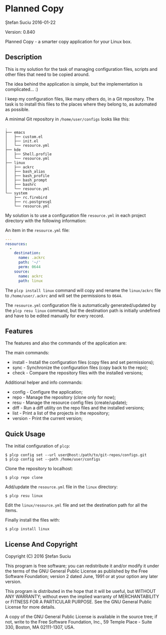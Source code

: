 Planned Copy
============
Ștefan Suciu
2016-01-22

Version: 0.840

Planned Copy - a smarter copy application for your Linux box.


Description
-----------

This is my solution for the task of managing configuration files,
scripts and other files that need to be copied around.

The idea behind the application is simple, but the implementation is
complicated... :)

I keep my configuration files, like many others do, in a Git
repository.  The task is to install this files to the places where
they belong to, as automated as possible.

A minimal Git repository in `/home/user/configs` looks like this:

```
.
├── emacs
│   ├── custom.el
│   ├── init.el
│   └── resource.yml
├── kde
│   ├── Shell.profile
│   └── resource.yml
├── linux
│   ├── ackrc
│   ├── bash_alias
│   ├── bash_profile
│   ├── bash_prompt
│   ├── bashrc
│   └── resource.yml
└── system
    ├── rc.firebird
    ├── rc.postgresql
    └── resource.yml
```

My solution is to use a
configuration file `resource.yml` in each project directory with the
following information:

An item in the `resource.yml` file:

```YAML
---
resources:
  -
    destination:
      name: .ackrc
      path: '~/'
      perm: 0644
    source:
      name: ackrc
      path: linux
```

The `plcp install linux` command will copy and rename the
`linux/ackrc` file to `/home/user/.ackrc` and will set the permissions
to `0644`.

The `resource.yml` configuration file is automatically
generated/updated by the `plcp resu linux` command, but the
destination path is initially undefined and have to be edited manually
for every record.


Features
--------

The features and also the commands of the application are:

The main commands:
* install - Install the configuration files (copy files and set permissions);
* sync    - Synchronize the configuration files (copy back to the repo);
* check   - Compare the repository files with the installed versions;

Additional helper and info commands:
* config  - Configure the application;
* repo    - Manage the repository (clone only for now);
* resu    - Manage the resource config files (create/update);
* diff    - Run a diff utility on the repo files and the installed versions;
* list    - Print a list of the projects in the repository;
* version - Print the current version;


Quick Usage
-----------

The initial configuration of `plcp`:

```
$ plcp config set --url user@host:/path/to/git-repos/configs.git
$ plcp config set --path /home/user/configs
```

Clone the repository to localhost:

```
$ plcp repo clone
```

Add/update the `resource.yml` file in the `linux` directory:

```
$ plcp resu linux
```

Edit the `linux/resource.yml` file and set the destination path for
all the items.

Finally install the files with:

```
$ plcp install linux
```

License And Copyright
---------------------

Copyright (C) 2016 Ștefan Suciu

This program is free software; you can redistribute it and/or modify
it under the terms of the GNU General Public License as published by
the Free Software Foundation; version 2 dated June, 1991 or at your option
any later version.

This program is distributed in the hope that it will be useful,
but WITHOUT ANY WARRANTY; without even the implied warranty of
MERCHANTABILITY or FITNESS FOR A PARTICULAR PURPOSE.  See the
GNU General Public License for more details.

A copy of the GNU General Public License is available in the source tree;
if not, write to the Free Software Foundation, Inc.,
59 Temple Place - Suite 330, Boston, MA 02111-1307, USA.
